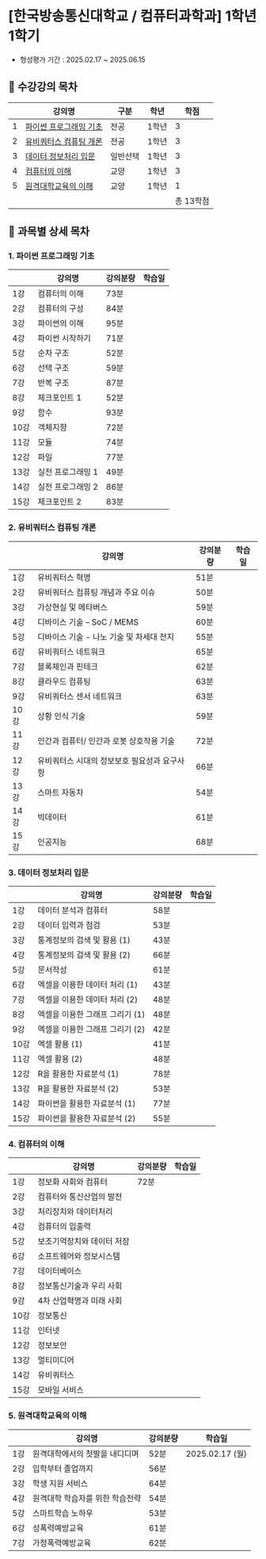# [한국방송통신대학교 / 컴퓨터과학과] 1학년 1학기

- 형성평가 기간 : 2025.02.17 ~ 2025.06.15

## 📌 수강강의 목차

|   | 강의명                             | 구분   | 학년  | 학점     |
|---|---------------------------------|------|-----|--------|
| 1 | [파이썬 프로그래밍 기초](#1-파이썬-프로그래밍-기초) | 전공   | 1학년 | 3      |
| 2 | [유비쿼터스 컴퓨팅 개론](#2-유비쿼터스-컴퓨팅-개론) | 전공   | 1학년 | 3      |
| 3 | [데이터 정보처리 입문](#3-데이터-정보처리-입문)   | 일반선택 | 1학년 | 3      |
| 4 | [컴퓨터의 이해](#4-컴퓨터의-이해)           | 교양   | 1학년 | 3      |
| 5 | [원격대학교육의 이해](#5-원격대학교육의-이해)     | 교양   | 1학년 | 1      |
|   |                                 |      |     | 총 13학점 |

## 🔎 과목별 상세 목차

### 1. 파이썬 프로그래밍 기초

|     | 강의명        | 강의분량 | 학습일 |
|-----|------------|------|-----|
| 1강  | 컴퓨터의 이해    | 73분  |     |
| 2강  | 컴퓨터의 구성    | 84분  |     |
| 3강  | 파이썬의 이해    | 95분  |     |
| 4강  | 파이썬 시작하기   | 71분  |     |
| 5강  | 순차 구조      | 52분  |     |
| 6강  | 선택 구조      | 59분  |     |
| 7강  | 반복 구조      | 87분  |     |
| 8강  | 체크포인트 1    | 52분  |     |
| 9강  | 함수         | 93분  |     |
| 10강 | 객체지향       | 72분  |     |
| 11강 | 모듈         | 74분  |     |
| 12강 | 파일         | 77분  |     |
| 13강 | 실전 프로그래밍 1 | 49분  |     |
| 14강 | 실전 프로그래밍 2 | 86분  |     |
| 15강 | 체크포인트 2    | 83분  |     |

### 2. 유비쿼터스 컴퓨팅 개론

|     | 강의명                      | 강의분량 | 학습일 |
|-----|--------------------------|------|-----|
| 1강  | 유비쿼터스 혁명                 | 51분  |     |
| 2강  | 유비쿼터스 컴퓨팅 개념과 주요 이슈      | 50분  |     |
| 3강  | 가상현실 및 메타버스              | 59분  |     |
| 4강  | 디바이스 기술 – SoC / MEMS     | 60분  |     |
| 5강  | 디바이스 기술 - 나노 기술 및 차세대 전지 | 55분  |     |
| 6강  | 유비쿼터스 네트워크               | 65분  |     |
| 7강  | 블록체인과 핀테크                | 62분  |     |
| 8강  | 클라우드 컴퓨팅                 | 63분  |     |
| 9강  | 유비쿼터스 센서 네트워크            | 63분  |     |
| 10강 | 상황 인식 기술                 | 59분  |     |
| 11강 | 인간과 컴퓨터/ 인간과 로봇 상호작용 기술  | 72분  |     |
| 12강 | 유비쿼터스 시대의 정보보호 필요성과 요구사항 | 66분  |     |
| 13강 | 스마트 자동차                  | 54분  |     |
| 14강 | 빅데이터                     | 61분  |     |
| 15강 | 인공지능                     | 68분  |     |

### 3. 데이터 정보처리 입문

|     | 강의명                 | 강의분량 | 학습일 |
|-----|---------------------|------|-----|
| 1강  | 데이터 분석과 컴퓨터         | 58분  |     |
| 2강  | 데이터 입력과 점검          | 53분  |     |
| 3강  | 통계정보의 검색 및 활용 (1)   | 43분  |     |
| 4강  | 통계정보의 검색 및 활용 (2)   | 66분  |     |
| 5강  | 문서작성                | 61분  |     |
| 6강  | 엑셀을 이용한 데이터 처리 (1)  | 43분  |     |
| 7강  | 엑셀을 이용한 데이터 처리 (2)  | 48분  |     |
| 8강  | 엑셀을 이용한 그래프 그리기 (1) | 48분  |     |
| 9강  | 엑셀을 이용한 그래프 그리기 (2) | 42분  |     |
| 10강 | 엑셀 활용 (1)           | 41분  |     |
| 11강 | 엑셀 활용 (2)           | 48분  |     |
| 12강 | R을 활용한 자료분석 (1)     | 78분  |     |
| 13강 | R을 활용한 자료분석 (2)     | 53분  |     |
| 14강 | 파이썬을 활용한 자료분석 (1)   | 77분  |     |
| 15강 | 파이썬을 활용한 자료분석 (2)   | 55분  |     |

### 4. 컴퓨터의 이해

|     | 강의명            | 강의분량 | 학습일 |
|-----|----------------|------|-----|
| 1강  | 정보화 사회와 컴퓨터    | 72분  |     |
| 2강  | 컴퓨터와 통신산업의 발전  |      |     |
| 3강  | 처리장치와 데이터처리    |      |     |
| 4강  | 컴퓨터의 입출력       |      |     |
| 5강  | 보조기억장치와 데이터 저장 |      |     |
| 6강  | 소프트웨어와 정보시스템   |      |     |
| 7강  | 데이터베이스         |      |     |
| 8강  | 정보통신기술과 우리 사회  |      |     |
| 9강  | 4차 산업혁명과 미래 사회 |      |     |
| 10강 | 정보통신           |      |     |
| 11강 | 인터넷            |      |     |
| 12강 | 정보보안           |      |     |
| 13강 | 멀티미디어          |      |     |
| 14강 | 유비쿼터스          |      |     |
| 15강 | 모바일 서비스        |      |     |

### 5. 원격대학교육의 이해

|    | 강의명               | 강의분량 | 학습일            |
|----|-------------------|------|----------------|
| 1강 | 원격대학에서의 첫발을 내디디며  | 52분  | 2025.02.17 (월) |
| 2강 | 입학부터 졸업까지         | 56분  |                |
| 3강 | 학생 지원 서비스         | 64분  |                |
| 4강 | 원격대학 학습자를 위한 학습전략 | 54분  |                |
| 5강 | 스마트학습 노하우         | 53분  |                |
| 6강 | 성폭력예방교육           | 61분  |                |
| 7강 | 가정폭력예방교육          | 62분  |                |
